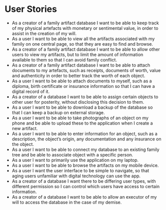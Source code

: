# User Stories

- As a creator of a family artifact database I want to be able to keep track of my physical artefacts with monetary or sentimental value, in order to assist in the creation of my will.
- As a user I want to be able to view all the artifacts associated with my family on one central page, so that they are easy to find and browse.
- As a creator of a family artifact database I want to be able to allow other users to view my artifacts, but to limit the amount of information available to them so that I can avoid family conflict.
- As a creator of a family artifact database I want to be able to attach documents to my artefacts, such as receipts, documents of worth, value and authenticity in order to better track the worth of each object.
- As a user I want to be able to attach documents to myself, such as a diploma, birth certificate or insurance information so that I can have a digital record of it.
- As a creator of a database I want to be able to assign certain objects to other user for posterity, without disclosing this decision to them.
- As a user I want to be able to download a backup of the database so that I can keep a backup on external storage.
- As a user I want to be able to take photographs of an object on my phone and be able to upload these to the application when I create a new artifact.
- As a user I want to be able to enter information for an object, such as a description, the object’s origin, any documentation and any insurance on the object.
- As a user I want to be able to connect my database to an existing family tree and be able to associate object with a specific person.
- As a user I want to primarily use the application on my laptop.
- As a user I want to be able to browse the artifacts on my mobile device.
- As a user I want the user interface to be simple to navigate, so that aging users unfamiliar with digital technology can use the app.
- As a creator of a database I want there to be differing user types, with different permission so I can control which users have access to certain information.
- As a creator of a database I want to be able to allow an executor of my will to access the database in the case of my demise. 

